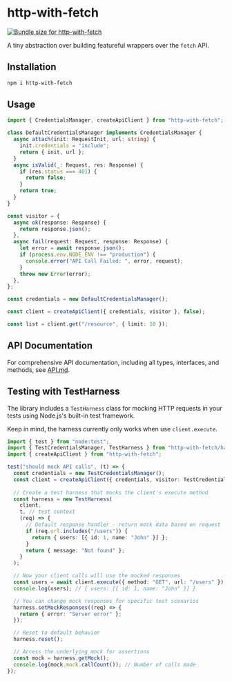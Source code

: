 # http-with-fetch
<a href="https://pkg-size.dev/http-with-fetch"><img src="https://pkg-size.dev/badge/bundle/1283" title="Bundle size for http-with-fetch"></a>

A tiny abstraction over building featureful wrappers over the `fetch` API.

## Installation

```sh
npm i http-with-fetch
```

## Usage

```ts
import { CredentialsManager, createApiClient } from "http-with-fetch";

class DefaultCredentialsManager implements CredentialsManager {
  async attach(init: RequestInit, url: string) {
    init.credentials = "include";
    return { init, url };
  }
  async isValid(_: Request, res: Response) {
    if (res.status === 401) {
      return false;
    }
    return true;
  }
}

const visitor = {
  async ok(response: Response) {
    return response.json();
  },
  async fail(request: Request, response: Response) {
    let error = await response.json();
    if (process.env.NODE_ENV !== "production") {
      console.error("API Call Failed: ", error, request);
    }
    throw new Error(error);
  },
};

const credentials = new DefaultCredentialsManager();

const client = createApiClient({ credentials, visitor }, false);

const list = client.get("/resource", { limit: 10 });
```

## API Documentation

For comprehensive API documentation, including all types, interfaces, and methods, see [API.md](./API.md).

## Testing with TestHarness

The library includes a `TestHarness` class for mocking HTTP requests in your tests using Node.js's built-in test framework.

Keep in mind, the harness currently only works when use `client.execute`.

```ts
import { test } from "node:test";
import { TestCredentialsManager, TestHarness } from "http-with-fetch/harness";
import { createApiClient } from "http-with-fetch";

test("should mock API calls", (t) => {
  const credentials = new TestCredentialsManager();
  const client = createApiClient({ credentials, visitor: TestCredentialsManager.Visitor }, false);
  
  // Create a test harness that mocks the client's execute method
  const harness = new TestHarness(
    client,
    t, // test context
    (req) => {
      // Default response handler - return mock data based on request
      if (req.url.includes("/users")) {
        return { users: [{ id: 1, name: "John" }] };
      }
      return { message: "Not found" };
    }
  );

  // Now your client calls will use the mocked responses
  const users = await client.execute({ method: "GET", url: "/users" });
  console.log(users); // { users: [{ id: 1, name: "John" }] }

  // You can change mock responses for specific test scenarios
  harness.setMockResponses((req) => {
    return { error: "Server error" };
  });

  // Reset to default behavior
  harness.reset();

  // Access the underlying mock for assertions
  const mock = harness.getMock();
  console.log(mock.mock.callCount()); // Number of calls made
});
```
